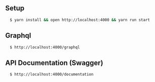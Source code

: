 ## Setup

```bash
  $ yarn install && open http://localhost:4000 && yarn run start
```

## Graphql
```bash
  $ http://localhost:4000/graphql
```

## API Documentation (Swagger)
```bash
  $ http://localhost:4000/documentation
```

